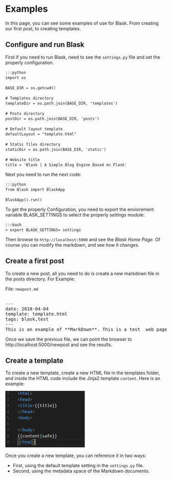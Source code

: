 # Examples

In this page, you can see some examples of use for Blask. From creating our first post, to creating templates.

## Configure and run Blask

First if you need to run Blask, need to see the `settings.py` file and set the properly configuration.

    :::python
    import os

    BASE_DIR = os.getcwd()

    # Templates directory
    templateDir = os.path.join(BASE_DIR, 'templates')

    # Posts directory
    postDir = os.path.join(BASE_DIR, 'posts')

    # Default layout template
    defaultLayout = "template.html"

    # Static files directory
    staticDir = os.path.join(BASE_DIR, 'static')

    # Website title
    title = 'Blask | A Simple Blog Engine Based on Flask'


Next you need to run the next code:

    :::python
    from Blask import BlaskApp
    
    BlaskApp().run()
    
To get the properly Configuration, you need to export the enviorement variable BLASK_SETTINGS to select the properly _settings_ module:

    :::bash
    > export BLASK_SETTINGS= settings
    

Then browse to `http://localhost:5000` and see the *Blask Home Page*. Of course you can modify the markdown, and see how it changes.

## Create a first post

To create a new post, all you need to do is create a new markdown file in the posts directory. For Example:

File: `newpost.md`

<pre>

---
date: 2018-04-04
template: template.html
tags: blask,test
---
This is an example of **MarkDown**. This is a test _web page_.
</pre>

Once we save the previous file, we can point the browser to http://localhost:5000/newpost and see the results.

## Create a template

To create a new template, create a new HTML file in the templates folder, and inside the HTML code
include the Jinja2 template `content`. Here is an example:

![precode-html](static/img/precodehtml.png)

Once you create a new template, you can reference it in two ways:

  * First, using the default template setting in the `settings.py` file.
  * Second, using the metadata space of the Markdown documents.
